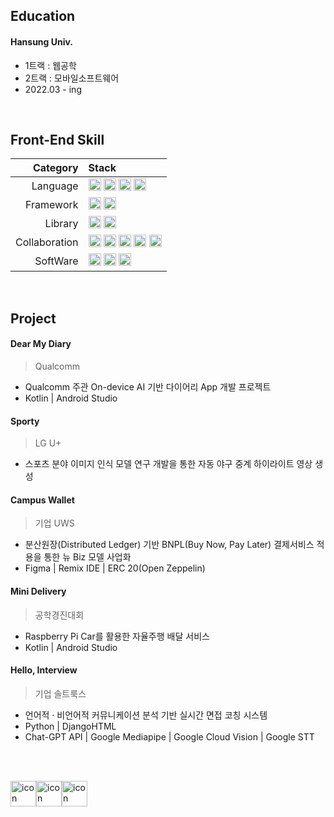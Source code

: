 ## Education
#### Hansung Univ.
- 1트랙 : 웹공학
- 2트랙 : 모바일소프트웨어
- 2022.03 - ing

<br>

## Front-End Skill
| Category | Stack |
|------:|:------|
|Language|<img src="https://img.shields.io/badge/Java-FFE2DD?style=for-the-badge&logo=CoffeeScript&logoColor=black" height="20"/> <img src="https://img.shields.io/badge/JavaScript-FDECC8?style=for-the-badge&logo=JavaScript&logoColor=black" height="20"/> <img src="https://img.shields.io/badge/Python-D3DFEF?style=for-the-badge&logo=Python&logoColor=black" height="20"/> <img src="https://img.shields.io/badge/Kotlin-E8DEEE?style=for-the-badge&logo=Kotlin&logoColor=black" height="20"/>|
|Framework|<img src="https://img.shields.io/badge/React-D3E5EF?style=for-the-badge&logo=React&logoColor=black" height="20"/> <img src="https://img.shields.io/badge/Flask-E3E2E0?style=for-the-badge&logo=Flask&logoColor=black" height="20"/>|
|Library|  <img src="https://img.shields.io/badge/OpenCV-EFDFDA?style=for-the-badge&logo=OpenCV&logoColor=black" height="20"/> <img src="https://img.shields.io/badge/Tensorflow-FADEC9?style=for-the-badge&logo=Tensorflow&logoColor=black" height="20"/>|
|Collaboration|<img src="https://img.shields.io/badge/Figma-F4E0EF?style=for-the-badge&logo=Figma&logoColor=black" height="20"/> <img src="https://img.shields.io/badge/Slack-FAD7C9?style=for-the-badge&logo=Slack&logoColor=black" height="20"/> <img src="https://img.shields.io/badge/GitHub-E0E0E3?style=for-the-badge&logo=GitHub&logoColor=white" height="20"/> <img src="https://img.shields.io/badge/Notion-F1F0F0?style=for-the-badge&logo=Notion&logoColor=black" height="20"/> <img src="https://img.shields.io/badge/Discord-E8DEEE?style=for-the-badge&logo=Discord&logoColor=black" height="20"/>|
|SoftWare|  <img src="https://img.shields.io/badge/Android Studio-DBEDDB?style=for-the-badge&logo=AndroidStudio&logoColor=black" height="20"/> <img src="https://img.shields.io/badge/Xcode-D3E1EF?style=for-the-badge&logo=Xcode&logoColor=black" height="20"/> <img src="https://img.shields.io/badge/IntelliJ-F4E0E3?style=for-the-badge&logo=IntelliJ IDEA&logoColor=black" height="20"/>|

<br>

## Project
#### Dear My Diary
> Qualcomm
- Qualcomm 주관 On-device AI 기반 다이어리 App 개발 프로젝트<br>
- Kotlin | Android Studio

#### Sporty
> LG U+
- 스포츠 분야 이미지 인식 모델 연구 개발을 통한 자동 야구 중계 하이라이트 영상 생성

#### Campus Wallet
> 기업 UWS
- 분산원장(Distributed Ledger) 기반 BNPL(Buy Now, Pay Later) 결제서비스 적용을 통한 뉴 Biz 모델 사업화
- Figma | Remix IDE | ERC 20(Open Zeppelin)

#### Mini Delivery
> 공학경진대회
- Raspberry Pi Car를 활용한 자율주행 배달 서비스
- Kotlin | Android Studio

#### Hello, Interview
> 기업 솔트룩스
- 언어적 · 비언어적 커뮤니케이션 분석 기반 실시간 면접 코칭 시스템
- Python | DjangoHTML
- Chat-GPT API | Google Mediapipe | Google Cloud Vision | Google STT


<br><br>
<div style="display: flex; align-items: flex-start;">
  <img src="https://techstack-generator.vercel.app/react-icon.svg" alt="icon" width="41" height="41" />
  <img src="https://techstack-generator.vercel.app/python-icon.svg" alt="icon" width="41" height="41" />
  <img src="https://techstack-generator.vercel.app/github-icon.svg" alt="icon" width="41" height="41" />
</div>



<!--
##### githun status
<div style="display: flex; align-items: flex-start;">
  <img src="https://github-readme-stats.vercel.app/api/top-langs/?username=irenechoii&langs_count=5" height="160" />
  <img src="http://mazandi.herokuapp.com/api?handle={handle}&theme=warm" height="160" />
</div>
-->

